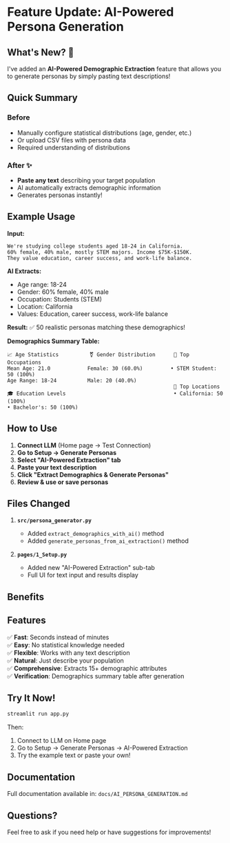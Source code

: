 # Feature Update: AI-Powered Persona Generation

## What's New? 🎉

I've added an **AI-Powered Demographic Extraction** feature that allows you to generate personas by simply pasting text descriptions!

## Quick Summary

### Before
- Manually configure statistical distributions (age, gender, etc.)
- Or upload CSV files with persona data
- Required understanding of distributions

### After ✨
- **Paste any text** describing your target population
- AI automatically extracts demographic information
- Generates personas instantly!

## Example Usage

**Input:**
```
We're studying college students aged 18-24 in California. 
60% female, 40% male, mostly STEM majors. Income $75K-$150K.
They value education, career success, and work-life balance.
```

**AI Extracts:**
- Age range: 18-24
- Gender: 60% female, 40% male
- Occupation: Students (STEM)
- Location: California
- Values: Education, career success, work-life balance

**Result:**
✅ 50 realistic personas matching these demographics!

**Demographics Summary Table:**
```
📈 Age Statistics          ⚧ Gender Distribution      💼 Top Occupations
Mean Age: 21.0            Female: 30 (60.0%)         • STEM Student: 50 (100%)
Age Range: 18-24          Male: 20 (40.0%)           
                                                      📍 Top Locations
🎓 Education Levels                                   • California: 50 (100%)
• Bachelor's: 50 (100%)
```

## How to Use

1. **Connect LLM** (Home page → Test Connection)
2. **Go to Setup → Generate Personas**
3. **Select "AI-Powered Extraction" tab**
4. **Paste your text description**
5. **Click "Extract Demographics & Generate Personas"**
6. **Review & use or save personas**

## Files Changed

1. **`src/persona_generator.py`**
   - Added `extract_demographics_with_ai()` method
   - Added `generate_personas_from_ai_extraction()` method

2. **`pages/1_Setup.py`**
   - Added new "AI-Powered Extraction" sub-tab
   - Full UI for text input and results display

## Benefits

## Features

✅ **Fast**: Seconds instead of minutes  
✅ **Easy**: No statistical knowledge needed  
✅ **Flexible**: Works with any text description  
✅ **Natural**: Just describe your population  
✅ **Comprehensive**: Extracts 15+ demographic attributes  
✅ **Verification**: Demographics summary table after generation  

## Try It Now!

```bash
streamlit run app.py
```

Then:
1. Connect to LLM on Home page
2. Go to Setup → Generate Personas → AI-Powered Extraction
3. Try the example text or paste your own!

## Documentation

Full documentation available in: `docs/AI_PERSONA_GENERATION.md`

## Questions?

Feel free to ask if you need help or have suggestions for improvements!

